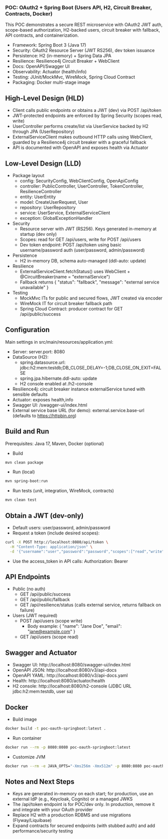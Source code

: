 ### POC: OAuth2 + Spring Boot (Users API, H2, Circuit Breaker, Contracts, Docker)

This POC demonstrates a secure REST microservice with OAuth2 JWT auth, scope-based authorization, H2-backed users, circuit breaker with fallback, API contracts, and containerization.

- Framework: Spring Boot 3 (Java 17)
- Security: OAuth2 Resource Server (JWT RS256), dev token issuance
- Persistence: H2 (in-memory) + Spring Data JPA
- Resilience: Resilience4j Circuit Breaker + WebClient
- Docs: OpenAPI/Swagger UI
- Observability: Actuator (health/info)
- Testing: JUnit/MockMvc, WireMock, Spring Cloud Contract
- Packaging: Docker multi-stage image

## High-Level Design (HLD)

- Client calls public endpoints or obtains a JWT (dev) via POST /api/token
- JWT-protected endpoints are enforced by Spring Security (scopes read, write)
- UserController performs create/list via UserService backed by H2 through JPA (UserRepository)
- ExternalServiceClient makes outbound HTTP calls using WebClient, guarded by a Resilience4j circuit breaker with a graceful fallback
- API is documented with OpenAPI and exposes health via Actuator

## Low-Level Design (LLD)

- Package layout
  - config: SecurityConfig, WebClientConfig, OpenApiConfig
  - controller: PublicController, UserController, TokenController, ResilienceController
  - entity: UserEntity
  - model: CreateUserRequest, User
  - repository: UserRepository
  - service: UserService, ExternalServiceClient
  - exception: GlobalExceptionHandler
- Security
  - Resource server with JWT (RS256). Keys generated in-memory at startup (dev only)
  - Scopes: read for GET /api/users, write for POST /api/users
  - Dev token endpoint: POST /api/token using basic username/password auth (user/password, admin/password)
- Persistence
  - H2 in-memory DB, schema auto-managed (ddl-auto: update)
- Resilience
  - ExternalServiceClient.fetchStatus() uses WebClient + @CircuitBreaker(name = "externalService")
  - Fallback returns { "status": "fallback", "message": "external service unavailable" }
- Testing
  - MockMvc ITs for public and secured flows, JWT created via encoder
  - WireMock IT for circuit breaker fallback path
  - Spring Cloud Contract: producer contract for GET /api/public/success

## Configuration

Main settings in src/main/resources/application.yml:
- Server: server.port: 8080
- DataSource (H2):
  - spring.datasource.url: jdbc:h2:mem:testdb;DB_CLOSE_DELAY=-1;DB_CLOSE_ON_EXIT=FALSE
  - spring.jpa.hibernate.ddl-auto: update
  - H2 console enabled at /h2-console
- Resilience4j: circuit breaker instance externalService tuned with sensible defaults
- Actuator: exposes health,info
- Swagger UI: /swagger-ui/index.html
- External service base URL (for demo): external.service.base-url (defaults to https://httpbin.org)

## Build and Run

Prerequisites: Java 17, Maven, Docker (optional)

- Build
```bash
mvn clean package
```
- Run (local)
```bash
mvn spring-boot:run
```
- Run tests (unit, integration, WireMock, contracts)
```bash
mvn clean test
```

## Obtain a JWT (dev-only)

- Default users: user/password, admin/password
- Request a token (include desired scopes):
```bash
curl -X POST http://localhost:8080/api/token \
  -H "Content-Type: application/json" \
  -d '{"username":"user","password":"password","scopes":["read","write"]}'
```
- Use the access_token in API calls: Authorization: Bearer <token>

## API Endpoints

- Public (no auth)
  - GET /api/public/success
  - GET /api/public/fallback
  - GET /api/resilience/status (calls external service, returns fallback on failure)
- Users (JWT required)
  - POST /api/users (scope write)
    - Body example: { "name": "Jane Doe", "email": "jane@example.com" }
  - GET /api/users (scope read)

## Swagger and Actuator

- Swagger UI: http://localhost:8080/swagger-ui/index.html
- OpenAPI JSON: http://localhost:8080/v3/api-docs
- OpenAPI YAML: http://localhost:8080/v3/api-docs.yaml
- Health: http://localhost:8080/actuator/health
- H2 console: http://localhost:8080/h2-console (JDBC URL jdbc:h2:mem:testdb, user sa)

## Docker

- Build image
```bash
docker build -t poc-oauth-springboot:latest .
```
- Run container
```bash
docker run --rm -p 8080:8080 poc-oauth-springboot:latest
```
- Customize JVM
```bash
docker run --rm -e JAVA_OPTS="-Xms256m -Xmx512m" -p 8080:8080 poc-oauth-springboot:latest
```

## Notes and Next Steps

- Keys are generated in-memory on each start; for production, use an external IdP (e.g., Keycloak, Cognito) or a managed JWKS
- The /api/token endpoint is for POC/dev only. In production, remove it and integrate with your OAuth provider
- Replace H2 with a production RDBMS and use migrations (Flyway/Liquibase)
- Expand contracts for secured endpoints (with stubbed auth) and add performance/security testing
